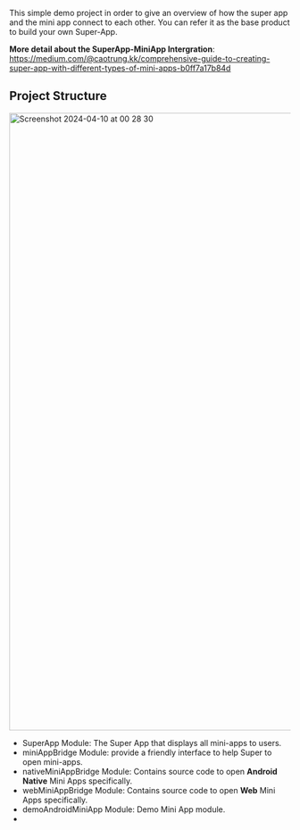  This simple demo project in order to give an overview of how the super app and the mini app connect to each other. You can refer it as the base product to build your own Super-App.
 
**More detail about the SuperApp-MiniApp Intergration**: https://medium.com/@caotrung.kk/comprehensive-guide-to-creating-super-app-with-different-types-of-mini-apps-b0ff7a17b84d

## Project Structure 
<img width="1107" alt="Screenshot 2024-04-10 at 00 28 30" src="https://github.com/caosytrung/Super-App-Android-SDK/assets/17381611/0d90f90b-64d1-4a12-8add-bed0409f6264">


- SuperApp Module: The Super App that displays all mini-apps to users.
- miniAppBridge Module: provide a friendly interface to help Super to open mini-apps.
- nativeMiniAppBridge Module: Contains source code to open **Android Native** Mini Apps specifically.
- webMiniAppBridge Module: Contains source code to open **Web** Mini Apps specifically.
- demoAndroidMiniApp Module: Demo Mini App module.
- 
